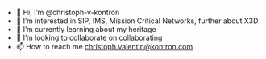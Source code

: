 - 👋 Hi, I’m @christoph-v-kontron
- 👀 I’m interested in SIP, IMS, Mission Critical Networks, further about X3D
- 🌱 I’m currently learning about my heritage
- 💞️ I’m looking to collaborate on collaborating
- 📫 How to reach me christoph.valentin@kontron.com

<!---
christoph-v-kontron/christoph-v-kontron is a ✨ special ✨ repository because its `README.md` (this file) appears on your GitHub profile.
You can click the Preview link to take a look at your changes.
--->
